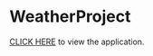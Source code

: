 # WeatherProject

<a href=https://intense-thicket-78830.herokuapp.com/>CLICK HERE</a> to view the application.
